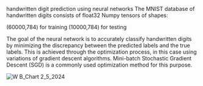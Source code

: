 handwritten digit prediction using neural networks The MNIST database of handwritten digits consists of float32 Numpy tensors of shapes:

(60000,784) for training (10000,784) for testing

The goal of the neural network is to accurately classify handwritten digits by minimizing the discrepancy between the predicted labels
and the true labels. This is achieved through the optimization process, in this case using variations of gradient descent algorithms. 
Mini-batch Stochastic Gradient Descent (SGD) is a commonly used optimization method for this purpose.


![W B_Chart 2_5_2024](https://github.com/lejomarin/MNIST/assets/21342132/3eafdad6-46ae-4320-b651-1eef647e4192)
